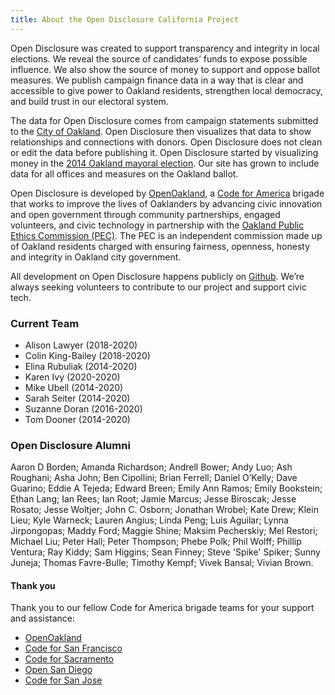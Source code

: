 ```yaml
---
title: About the Open Disclosure California Project
---
```


Open Disclosure was created to support transparency and integrity in local elections. We reveal the source of candidates’ funds to expose possible influence. We also show the source of money to support and oppose ballot measures. We publish campaign finance data in a way that is clear and accessible to give power to Oakland residents, strengthen local democracy, and build trust in our electoral system.  

The data for Open Disclosure comes from campaign statements submitted to the [City of Oakland](https://public.netfile.com/pub2/Default.aspx?aid=COAK&AspxAutoDetectCookieSupport=1). Open Disclosure then visualizes that data to show relationships and connections with donors. Open Disclosure does not clean or edit the data before publishing it. Open Disclosure started by visualizing money in the [2014 Oakland mayoral election](http://2014.opendisclosure.io/). Our site has grown to include data for all offices and measures on the Oakland ballot.

Open Disclosure is developed by [OpenOakland](https://openoakland.org/), a [Code for America](https://www.codeforamerica.org/) brigade that works to improve the lives of Oaklanders by advancing civic innovation and open government through community partnerships, engaged volunteers, and civic technology in partnership with the [Oakland Public Ethics Commission (PEC)](https://www.oaklandca.gov/boards-and-commissions/public-ethics-commission). The PEC is an independent commission made up of Oakland residents charged with ensuring fairness, openness, honesty and integrity in Oakland city government.

All development on Open Disclosure happens publicly on [Github](https://github.com/caciviclab/odca-jekyll). We’re always seeking volunteers to contribute to our project and support civic tech.

### Current Team

- Alison Lawyer (2018-2020)
- Colin King-Bailey (2018-2020)
- Elina Rubuliak (2014-2020)
- Karen Ivy (2020-2020)
- Mike Ubell (2014-2020)
- Sarah Seiter (2014-2020)
- Suzanne Doran (2016-2020)
- Tom Dooner (2014-2020)


### Open Disclosure Alumni

Aaron D Borden; Amanda Richardson; Andrell Bower; Andy Luo; Ash Roughani; Asha John; Ben Cipollini; Brian Ferrell; Daniel O’Kelly; Dave Guarino; Eddie A Tejeda; Edward Breen; Emily Ann Ramos; Emily Bookstein; Ethan Lang; Ian Rees; Ian Root; Jamie Marcus; Jesse Biroscak; Jesse Rosato; Jesse Woltjer; John C. Osborn; Jonathan Wrobel; Kate Drew; Klein Lieu; Kyle Warneck; Lauren Angius; Linda Peng; Luis Aguilar; Lynna Jirpongopas; Maddy Ford; Maggie Shine; Maksim Pecherskiy; Mel Restori; Michael Liu; Peter Hall; Peter Thompson; Phebe Polk; Phil Wolff; Phillip Ventura; Ray Kiddy; Sam Higgins; Sean Finney; Steve 'Spike' Spiker; Sunny Juneja; Thomas Favre-Bulle; Timothy Kempf; Vivek Bansal; Vivian Brown. 

#### Thank you

Thank you to our fellow Code for America brigade teams for your support and assistance:

- [OpenOakland](https://openoakland.org/)
- [Code for San Francisco](https://codeforsanfrancisco.org/)
- [Code for Sacramento](https://codeforsacramento.org/)
- [Open San Diego](https://opensandiego.org/)
- [Code for San Jose](https://www.codeforsanjose.com/)
